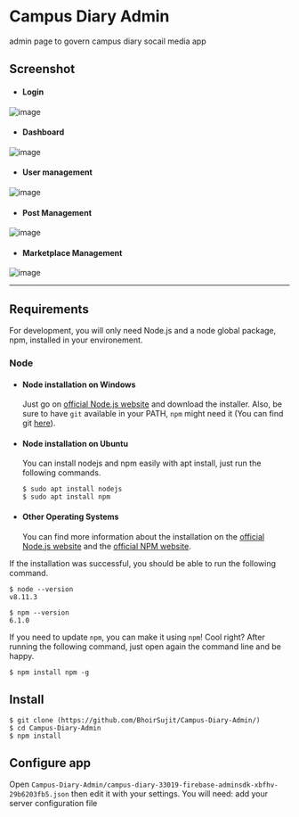 # Campus Diary Admin

admin page to govern campus diary socail media app


## Screenshot
- #### Login
![image](https://github.com/BhoirSujit/Campus-Diary-Admin/assets/92661835/e185670d-e514-4ef1-8794-9fcea0dc0cb5)

- #### Dashboard
![image](https://github.com/BhoirSujit/Campus-Diary-Admin/assets/92661835/80f8f6e7-a911-4de4-8e6f-e00ea0d960ca)

- #### User management
![image](https://github.com/BhoirSujit/Campus-Diary-Admin/assets/92661835/e36d5747-76a0-4232-8773-bdd65525d4f1)

- #### Post Management
![image](https://github.com/BhoirSujit/Campus-Diary-Admin/assets/92661835/4ca223d6-e12c-408f-879a-ac3b38fa1e57)

- #### Marketplace Management
![image](https://github.com/BhoirSujit/Campus-Diary-Admin/assets/92661835/6452d946-9a73-4028-877b-9b5b5e2994c9)


---
## Requirements

For development, you will only need Node.js and a node global package, npm, installed in your environement.

### Node
- #### Node installation on Windows

  Just go on [official Node.js website](https://nodejs.org/) and download the installer.
Also, be sure to have `git` available in your PATH, `npm` might need it (You can find git [here](https://git-scm.com/)).

- #### Node installation on Ubuntu

  You can install nodejs and npm easily with apt install, just run the following commands.

      $ sudo apt install nodejs
      $ sudo apt install npm

- #### Other Operating Systems
  You can find more information about the installation on the [official Node.js website](https://nodejs.org/) and the [official NPM website](https://npmjs.org/).

If the installation was successful, you should be able to run the following command.

    $ node --version
    v8.11.3

    $ npm --version
    6.1.0

If you need to update `npm`, you can make it using `npm`! Cool right? After running the following command, just open again the command line and be happy.

    $ npm install npm -g



## Install

    $ git clone (https://github.com/BhoirSujit/Campus-Diary-Admin/)
    $ cd Campus-Diary-Admin
    $ npm install

## Configure app

Open `Campus-Diary-Admin/campus-diary-33019-firebase-adminsdk-xbfhv-29b6203fb5.json` then edit it with your settings. You will need:
add your server configuration file
